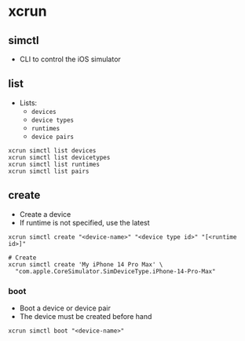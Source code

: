 # xcrun

## simctl

- CLI to control the iOS simulator

## list

- Lists:
  - `devices`
  - `device types`
  - `runtimes`
  - `device pairs`

```shell
xcrun simctl list devices
xcrun simctl list devicetypes
xcrun simctl list runtimes
xcrun simctl list pairs
```

## create

- Create a device
- If runtime is not specified, use the latest

```shell
xcrun simctl create "<device-name>" "<device type id>" "[<runtime id>]"

# Create
xcrun simctl create 'My iPhone 14 Pro Max' \
  "com.apple.CoreSimulator.SimDeviceType.iPhone-14-Pro-Max"
```

### boot

- Boot a device or device pair
- The device must be created before hand

```shell
xcrun simctl boot "<device-name>"
```
